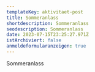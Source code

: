 ```yaml
---
templateKey: aktivitaet-post
title: Sommeranlass
shortdescription: Sommeranlass
seodescription: Sommeranlass
date: 2023-07-15T23:25:27.971Z
istArchiviert: false
anmeldeformularanzeigen: true
---
```

Sommeranlass